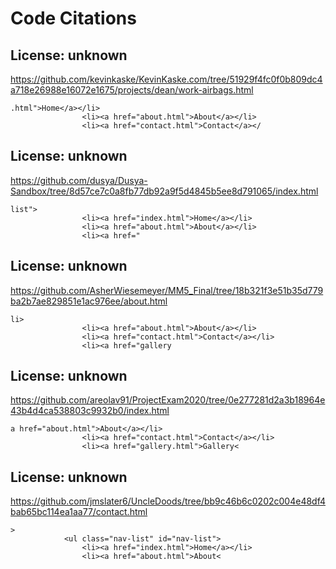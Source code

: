 # Code Citations

## License: unknown
https://github.com/kevinkaske/KevinKaske.com/tree/51929f4fc0f0b809dc4a718e26988e16072e1675/projects/dean/work-airbags.html

```
.html">Home</a></li>
                <li><a href="about.html">About</a></li>
                <li><a href="contact.html">Contact</a></
```


## License: unknown
https://github.com/dusya/Dusya-Sandbox/tree/8d57ce7c0a8fb77db92a9f5d4845b5ee8d791065/index.html

```
list">
                <li><a href="index.html">Home</a></li>
                <li><a href="about.html">About</a></li>
                <li><a href="
```


## License: unknown
https://github.com/AsherWiesemeyer/MM5_Final/tree/18b321f3e51b35d779ba2b7ae829851e1ac976ee/about.html

```
li>
                <li><a href="about.html">About</a></li>
                <li><a href="contact.html">Contact</a></li>
                <li><a href="gallery
```


## License: unknown
https://github.com/areolav91/ProjectExam2020/tree/0e277281d2a3b18964e43b4d4ca538803c9932b0/index.html

```
a href="about.html">About</a></li>
                <li><a href="contact.html">Contact</a></li>
                <li><a href="gallery.html">Gallery<
```


## License: unknown
https://github.com/jmslater6/UncleDoods/tree/bb9c46b6c0202c004e48df4bab65bc114ea1aa77/contact.html

```
>
            <ul class="nav-list" id="nav-list">
                <li><a href="index.html">Home</a></li>
                <li><a href="about.html">About<
```


